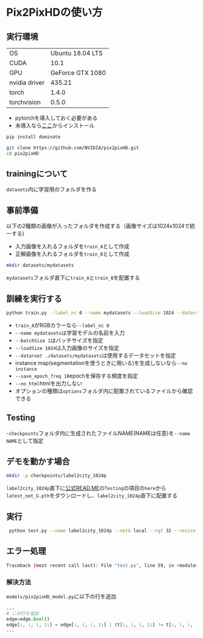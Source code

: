 # Pix2PixHDの使い方

## 実行環境
|               |                  |
| ------------- | ---------------- |
| OS            | Ubuntu 18.04 LTS |
| CUDA          | 10.1             |
| GPU           | GeForce GTX 1080 |
| nvidia driver | 435.21           |
| torch         | 1.4.0            |
| torchvision   | 0.5.0            |

- pytorchを導入しておく必要がある
- 未導入なら[ここ](https://pytorch.org/get-started/locally/)からインストール


```bash
pip install dominate
```

```bash
git clone https://github.com/NVIDIA/pix2pixHD.git
cd pix2pixHD
```

## trainingについて
``datasets``内に学習用のフォルダを作る


## 事前準備
以下の2種類の画像が入ったフォルダを作成する（画像サイズは1024x1024で統一する)
- 入力画像を入れるフォルダを``train_A``として作成
- 正解画像を入れるフォルダを``train_B``として作成

```bash
mkdir datasets/mydatasets
```

``mydatasets``フォルダ直下に``train_A``と``train_B``を配置する

## 訓練を実行する
```bash
python train.py --label_nc 0 --name mydatasets --loadSize 1024 --dataroot ./datasets/mydatasets --save_epecho_freq 10
```

- ``train_A``がRGBカラーなら``--label_nc 0``
- ``--name mydatasets``は学習モデルの名前を入力
- ``--batchSize 1``はバッチサイズを指定
- ``--loadSize 1024``は入力画像のサイズを指定
- ``--dataroot ./datasets/mydatasets``は使用するデータセットを指定
- instance map(segmentationを使うときに用いる)を生成しないなら``--no instance``
- ``--save_epoch_freq 10``epochを保存する頻度を指定
- ``--no_html``htmlを出力しない
- オプションの種類は``options``フォルダ内に配置されているファイルから確認できる

## Testing

-``checkpoints``フォルダ内に生成されたファイルNAME(NAMEは任意)を``--name NAME``として指定

## デモを動かす場合
```bash
mkdir -p checkpoints/label2city_1024p
```

``label2city_1024p``直下に[公式READ.ME](https://github.com/NVIDIA/pix2pixHD)の``Testing``の項目の``here``から``latest_net_G.pth``をダウンロードし、``label2city_1024p``直下に配置する

## 実行

```bash
 python test.py --name label2city_1024p --netG local --ngf 32 --resize_or_crop scale_width
```

## エラー処理

```bash
Traceback (most recent call last): File "test.py", line 59, in <module> generated = model.inference(data['label'], data['inst'], data['image']) File "/home/ubuntu/atlas/pix2pixHD/models/pix2pixHD_model.py", line 198, in inference input_label, inst_map, real_image, _ = self.encode_input(Variable(label), Variable(inst), image, infer=True) File "/home/ubuntu/atlas/pix2pixHD/models/pix2pixHD_model.py", line 126, in encode_input edge_map = self.get_edges(inst_map) File "/home/ubuntu/atlas/pix2pixHD/models/pix2pixHD_model.py", line 264, in get_edges edge[:,:,:,1:] = edge[:,:,:,1:] | (t[:,:,:,1:] != t[:,:,:,:-1]) RuntimeError: Expected object of scalar type Byte but got scalar type Bool for argument #2 'other' 
```

### 解決方法
``models/pix2pixHD_model.py``に以下の行を追加

```py
...
# この行を追加
edge=edge.bool()
edge[:, :, :, 1:] = edge[:, :, :, 1:] | (t[:, :, :, 1:] != t[:, :, :, :-1])
...
```

